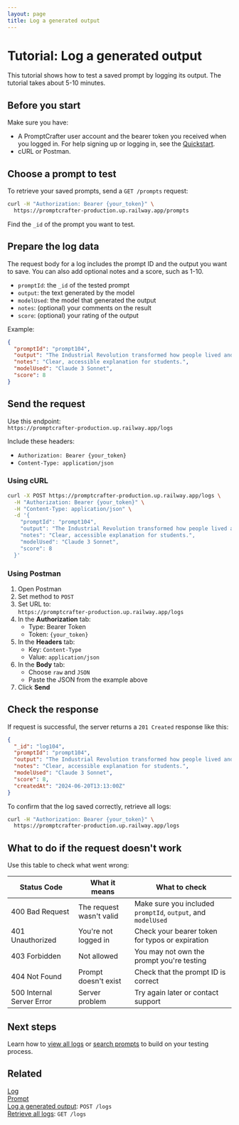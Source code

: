 ```yaml
---
layout: page
title: Log a generated output
---
```


# Tutorial: Log a generated output

This tutorial shows how to test a saved prompt by logging its output. The tutorial takes about 5-10 minutes.

## Before you start

Make sure you have:

- A PromptCrafter user account and the bearer token you received when you logged in. For help signing up or logging in, see the [Quickstart](../quickstart.md).
- cURL or Postman.  

## Choose a prompt to test

To retrieve your saved prompts, send a `GET /prompts` request:

```bash
curl -H "Authorization: Bearer {your_token}" \
  https://promptcrafter-production.up.railway.app/prompts
```

Find the `_id` of the prompt you want to test.

## Prepare the log data

The request body for a log includes the prompt ID and the output you want to save. You can also add optional notes and a score, such as 1-10.

- `promptId`: the `_id` of the tested prompt  
- `output`: the text generated by the model  
- `modelUsed`: the model that generated the output  
- `notes`: (optional) your comments on the result  
- `score`: (optional) your rating of the output  

Example:

```json
{
  "promptId": "prompt104",
  "output": "The Industrial Revolution transformed how people lived and worked by introducing inventions like the steam engine and the spinning jenny. These technologies allowed factories to produce goods faster, making everyday items cheaper and more accessible for families throughout Europe and America.",
  "notes": "Clear, accessible explanation for students.",
  "modelUsed": "Claude 3 Sonnet",
  "score": 8
}
```

## Send the request

Use this endpoint:  
`https://promptcrafter-production.up.railway.app/logs`

Include these headers:

- `Authorization: Bearer {your_token}`
- `Content-Type: application/json`

### Using cURL

```bash
curl -X POST https://promptcrafter-production.up.railway.app/logs \
  -H "Authorization: Bearer {your_token}" \
  -H "Content-Type: application/json" \
  -d '{
    "promptId": "prompt104",
    "output": "The Industrial Revolution transformed how people lived and worked by introducing inventions like the steam engine and the spinning jenny. These technologies allowed factories to produce goods faster, making everyday items cheaper and more accessible for families throughout Europe and America.",
    "notes": "Clear, accessible explanation for students.",
    "modelUsed": "Claude 3 Sonnet",
    "score": 8
  }'
```

### Using Postman

1. Open Postman  
2. Set method to `POST`  
3. Set URL to:  
   `https://promptcrafter-production.up.railway.app/logs`
4. In the **Authorization** tab:  
   - Type: Bearer Token  
   - Token: `{your_token}`  
5. In the **Headers** tab:  
   - Key: `Content-Type`  
   - Value: `application/json`  
6. In the **Body** tab:  
   - Choose `raw` and `JSON`  
   - Paste the JSON from the example above  
7. Click **Send**

## Check the response

If request is successful, the server returns a `201 Created` response like this:

```json
{
  "_id": "log104",
  "promptId": "prompt104",
  "output": "The Industrial Revolution transformed how people lived and worked by introducing inventions like the steam engine and the spinning jenny. These technologies allowed factories to produce goods faster, making everyday items cheaper and more accessible for families throughout Europe and America.",
  "notes": "Clear, accessible explanation for students.",
  "modelUsed": "Claude 3 Sonnet",
  "score": 8,
  "createdAt": "2024-06-20T13:13:00Z"
}
```

To confirm that the log saved correctly, retrieve all logs:

```bash
curl -H "Authorization: Bearer {your_token}" \
  https://promptcrafter-production.up.railway.app/logs
```

## What to do if the request doesn't work

Use this table to check what went wrong:

| Status Code                | What it means                  | What to check                                               |
|---------------------------|--------------------------------|-------------------------------------------------------------|
| 400 Bad Request           | The request wasn't valid        | Make sure you included `promptId`, `output`, and `modelUsed` |
| 401 Unauthorized          | You're not logged in            | Check your bearer token for typos or expiration             |
| 403 Forbidden             | Not allowed                     | You may not own the prompt you're testing                   |
| 404 Not Found             | Prompt doesn't exist            | Check that the prompt ID is correct                         |
| 500 Internal Server Error | Server problem                  | Try again later or contact support                          |

## Next steps

Learn how to [view all logs](view-logs.md) or [search prompts](search-prompts.md) to build on your testing process.

## Related

[Log](../reference/resources/log.md)  
[Prompt](../reference/resources/prompt.md)  
[Log a generated output](../reference/endpoints/post-logs.md): `POST /logs`  
[Retrieve all logs](../reference/endpoints/get-logs.md): `GET /logs`  
